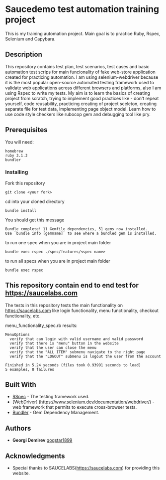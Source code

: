 # Saucedemo test automation training project

This is my training automation project.
Main goal is to practice Ruby, Rspec, Selenium and Capybara.

## Description

This repository contains test plan, test scenarios, test cases and  basic automation test scrips for main funcionality of fake web-store application created for practicing automation.
I am using selenium-webdriver because it is the most popular open-source automated testing framework used to validate web applications across different browsers and platforms, also I am using Rspec to write my tests.
My aim is to learn the basics of creating project from scratch, trying to implement good practices like - don't repeat yourself, code reusability, practicing creating of project sceleton, creating separate file for test data, implementing page object model. Learn how to use code style checkers like rubocop gem and debugging tool like pry.

## Prerequisites

You will need:

```
homebrew
ruby 3.1.3
bundler
```

### Installing

Fork this repository

```
git clone <your fork>
```

cd into your cloned directory 

```
bundle install
```

You should get this message

```
Bundle complete! 11 Gemfile dependencies, 51 gems now installed.
Use `bundle info [gemname]` to see where a bundled gem is installed.
```

to run one spec when you are in project main folder

```
bundle exec rspec ./spec/features/<spec name>
```

to run all specs when you are in project main folder

```
bundle exec rspec
```

## This repository contain end to end test for https://saucelabs.com

The tests in this repository tests the main functionality on https://saucelabs.com like
login functionality, menu functionality, checkout functionality, etc.

menu_functionality_spec.rb results:

```
MenuOptions
  verify that can login with valid username and valid password
  verify that there is "menu" button in the website
  verify that the user can close the menu
  verify that the "ALL ITEM" submenu navigate to the right page
  verify that the "LOGOUT" submenu is logout the user from the account

Finished in 5.24 seconds (files took 0.93991 seconds to load)
5 examples, 0 failures
```

## Built With

* [RSpec](https://rspec.info/) - The testing framework used.
* [WebDriver] (https://www.selenium.dev/documentation/webdriver/) - web framework that permits to execute cross-browser tests.
* [Bundler](https://bundler.io/) - Gem Dependency Management.

## Authors

* **Georgi Demirev** [gogstar1899](https://github.com/gogstar1899)

## Acknowledgments

* Special thanks to SAUCELABS(https://saucelabs.com) for providing this website.
